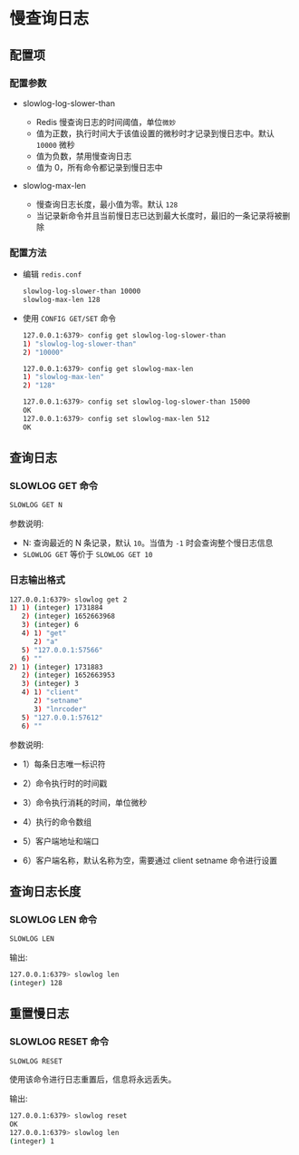 # 慢查询日志

## 配置项

### 配置参数

- slowlog-log-slower-than
   - Redis 慢查询日志的时间阈值，单位```微妙```
   - 值为正数，执行时间大于该值设置的微秒时才记录到慢日志中。默认 ```10000``` 微秒
   - 值为负数，禁用慢查询日志
   - 值为 0，所有命令都记录到慢日志中

- slowlog-max-len
   - 慢查询日志长度，最小值为零。默认 ```128```
   - 当记录新命令并且当前慢日志已达到最大长度时，最旧的一条记录将被删除

### 配置方法

- 编辑 ```redis.conf```
    ```bash
    slowlog-log-slower-than 10000
    slowlog-max-len 128
    ```

- 使用 ```CONFIG GET/SET``` 命令
    ```bash
    127.0.0.1:6379> config get slowlog-log-slower-than
    1) "slowlog-log-slower-than"
    2) "10000"

    127.0.0.1:6379> config get slowlog-max-len
    1) "slowlog-max-len"
    2) "128"

    127.0.0.1:6379> config set slowlog-log-slower-than 15000
    OK
    127.0.0.1:6379> config set slowlog-max-len 512
    OK
    ```

## 查询日志

### SLOWLOG GET 命令

```bash
SLOWLOG GET N
```

参数说明:

- N: 查询最近的 N 条记录，默认 ```10```。当值为 ```-1``` 时会查询整个慢日志信息
- ```SLOWLOG GET``` 等价于 ```SLOWLOG GET 10```

### 日志输出格式

```bash
127.0.0.1:6379> slowlog get 2
1) 1) (integer) 1731884
   2) (integer) 1652663968
   3) (integer) 6
   4) 1) "get"
      2) "a"
   5) "127.0.0.1:57566"
   6) ""
2) 1) (integer) 1731883
   2) (integer) 1652663953
   3) (integer) 3
   4) 1) "client"
      2) "setname"
      3) "lnrcoder"
   5) "127.0.0.1:57612"
   6) ""
```

参数说明:

- 1）每条日志唯一标识符

- 2）命令执行时的时间戳

- 3）命令执行消耗的时间，单位微秒

- 4）执行的命令数组

- 5）客户端地址和端口

- 6）客户端名称，默认名称为空，需要通过 client setname 命令进行设置

## 查询日志长度

### SLOWLOG LEN 命令

```bash
SLOWLOG LEN
```

输出:

```bash
127.0.0.1:6379> slowlog len
(integer) 128
```

## 重置慢日志

### SLOWLOG RESET 命令

```bash
SLOWLOG RESET
```

使用该命令进行日志重置后，信息将永远丢失。

输出:

```bash
127.0.0.1:6379> slowlog reset
OK
127.0.0.1:6379> slowlog len
(integer) 1
```
